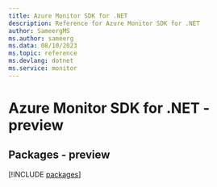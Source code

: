 ```yaml
---
title: Azure Monitor SDK for .NET
description: Reference for Azure Monitor SDK for .NET
author: SameergMS
ms.author: sameerg
ms.data: 08/10/2023
ms.topic: reference
ms.devlang: dotnet
ms.service: monitor
---
```

# Azure Monitor SDK for .NET - preview
## Packages - preview
[!INCLUDE [packages](monitor-index.md)]